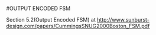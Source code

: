 #OUTPUT ENCODED FSM <br />

Section 5.2(Output Encoded FSM) at http://www.sunburst-design.com/papers/CummingsSNUG2000Boston_FSM.pdf <br />
